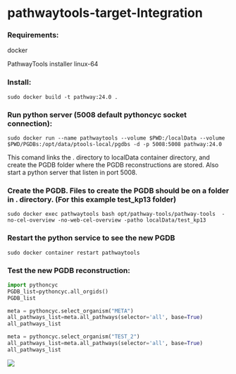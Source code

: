 # pathwaytools-target-Integration

### Requirements:

docker

PathwayTools installer linux-64

### Install:
```
sudo docker build -t pathway:24.0 .
```

### Run python server (5008 default pythoncyc socket connection):
```
sudo docker run --name pathwaytools --volume $PWD:/localData --volume $PWD/PGDBs:/opt/data/ptools-local/pgdbs -d -p 5008:5008 pathway:24.0 
```
This comand links the . directory to localData container directory, and create the PGDB folder where the PGDB reconstructions are stored. Also start a python server that listen in port 5008.


### Create the PGDB. Files to create the PGDB should be on a folder in . directory. (For this example test_kp13 folder)
```
sudo docker exec pathwaytools bash opt/pathway-tools/pathway-tools  -no-cel-overview -no-web-cel-overview -patho localData/test_kp13
```

### Restart the python service to see the new PGDB
```
sudo docker container restart pathwaytools
```


### Test the new PGDB reconstruction:

```python
import pythoncyc
PGDB_list=pythoncyc.all_orgids()
PGDB_list

meta = pythoncyc.select_organism("META")
all_pathways_list=meta.all_pathways(selector='all', base=True)
all_pathways_list

meta = pythoncyc.select_organism("TEST_2")
all_pathways_list=meta.all_pathways(selector='all', base=True)
all_pathways_list
```

<img src="https://docs.google.com/drawings/d/1yNp2wlEK0HYLAtRyw1voCTVYEGJ9KNBmqQun7bjWbB8/export/png"/>
